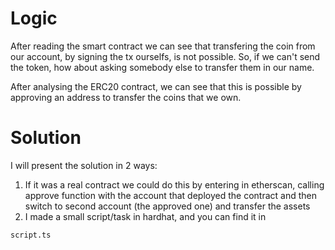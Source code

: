 # Logic

After reading the smart contract we can see that transfering the coin from our account, by signing the tx ourselfs, is not possible. So, if we can't send the token, how about asking somebody else to transfer them in our name. 

After analysing the ERC20 contract, we can see that this is possible by approving an address to transfer the coins that we own. 

# Solution
I will present the solution in 2 ways:
1. If it was a real contract we could do this by entering in etherscan, calling approve function with the account that deployed the contract and then switch to second account (the approved one) and transfer the assets
2. I made a small script/task in hardhat, and you can find it in 
```
script.ts
```